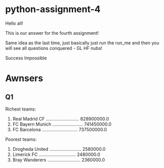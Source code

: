 # python-assignment-4

Hello all!

This is our answer for the fourth assignment!

Same idea as the last time, just basically just run the run_me and then you will see all questions conquered - GL HF nubs!

Success Impossible

# Awnsers

## Q1

Richest teams:
  1. Real Madrid CF .......................... 828900000.0
  2. FC Bayern Munich ........................ 741450000.0
  3. FC Barcelona ............................ 737500000.0

Poorest teams:
  1. Drogheda United ......................... 2580000.0
  2. Limerick FC ............................. 2480000.0
  3. Bray Wanderers .......................... 2360000.0